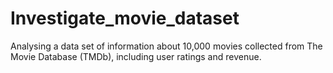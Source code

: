 # Investigate_movie_dataset
Analysing a data set of information about 10,000 movies collected from The Movie Database (TMDb), including user ratings and revenue.
